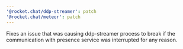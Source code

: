 ```yaml
---
'@rocket.chat/ddp-streamer': patch
'@rocket.chat/meteor': patch
---
```


Fixes an issue that was causing ddp-streamer process to break if the communication with presence service was interrupted for any reason.
